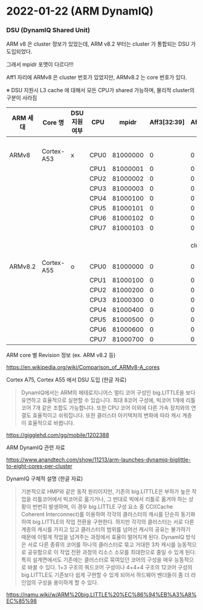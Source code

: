 # 2022-01-22 (ARM DynamIQ)

### DSU (DynamIQ Shared Unit)

ARM v8 은 cluster 정보가 있었는데, ARM v8.2 부터는 cluster 가 통합되는 DSU 가 도입되었다.

그래서 mpidr 포맷이 다르다!!!

Aff1 자리에 ARMv8 은 cluster 번호가 있었지만, ARMv8.2 는 core 번호가 있다.

※ DSU 지원시 L3 cache 에 대해서 모든 CPU가 shared 가능하며, 물리적 cluster의 구분이 사라짐

| ARM 세대 | Core 명    | DSU 지원여부 | CPU  | mpidr    | Aff3[32:39] | Aff2[16:23] | Aff1[8:15] | Aff0[0:7]           |
| -------- | ---------- | ------------ | ---- | -------- | ----------- | ----------- | ---------- | ------------------- |
|          |            |              |      |          |             |             | cluster    | core                |
| ARMv8    | Cortex-A53 | x            | CPU0 | 81000000 | 0           | 0           | 0          | 0                   |
|          |            |              | CPU1 | 81000001 | 0           | 0           | 0          | 1                   |
|          |            |              | CPU2 | 81000002 | 0           | 0           | 0          | 2                   |
|          |            |              | CPU3 | 81000003 | 0           | 0           | 0          | 3                   |
|          |            |              | CPU4 | 81000100 | 0           | 0           | 1          | 0                   |
|          |            |              | CPU5 | 81000101 | 0           | 0           | 1          | 1                   |
|          |            |              | CPU6 | 81000102 | 0           | 0           | 1          | 2                   |
|          |            |              | CPU7 | 81000103 | 0           | 0           | 1          | 3                   |
|          |            |              |      |          |             | cluster     | core       | thread (single = 0) |
| ARMv8.2  | Cortex-A55 | o            | CPU0 | 81000000 | 0           | 0           | 0          | 0                   |
|          |            |              | CPU1 | 81000100 | 0           | 0           | 1          | 0                   |
|          |            |              | CPU2 | 81000200 | 0           | 0           | 2          | 0                   |
|          |            |              | CPU3 | 81000300 | 0           | 0           | 3          | 0                   |
|          |            |              | CPU4 | 81000400 | 0           | 0           | 4          | 0                   |
|          |            |              | CPU5 | 81000500 | 0           | 0           | 5          | 0                   |
|          |            |              | CPU6 | 81000600 | 0           | 0           | 6          | 0                   |
|          |            |              | CPU7 | 81000700 | 0           | 0           | 7          | 0                   |



ARM core 별 Revision 정보 (ex. ARM v8.2 등)

https://en.wikipedia.org/wiki/Comparison_of_ARMv8-A_cores



Cortex A75, Cortex A55 에서 DSU 도입 (한글 자료)

> DynamIQ에서는 ARM의 헤테로지니어스 멀티 코어 구성인 big.LITTLE을 보다 유연하고 효율적으로 실현할 수 있습니다. 최대 8코어 구성에, 빅코어 1개에 리틀코어 7개 같은 조합도 가능합니다. 또한 CPU 코어 이외에 다른 가속 장치와의 연결도 효율적이고 쉬워집니다. 또한 클러스터 아키텍처의 변화에 따라 캐시 계층이 효율적으로 바뀝니다.

https://gigglehd.com/gg/mobile/1202388



ARM DynamIQ 관련 자료

https://www.anandtech.com/show/11213/arm-launches-dynamiq-biglittle-to-eight-cores-per-cluster



DynamIQ 구체적 설명 (한글 자료)

> 기본적으로 HMP와 같은 동작 원리이지만, 기존의 big.LITTLE은 부하가 높은 작업을 리틀코어에서 빅코어로 옮기거나, 그 반대로 빅에서 리틀로 옮겨야 하는 상황이 번번히 발생하며, 이 경우 big.LITTLE 구성 요소 중 CCI(Cache Coherent Interconnect)를 이용하여 각각의 클러스터의 캐시를 단순히 동기화하여 big.LITTLE의 작업 전환을 구현한다. 하지만 각각의 클러스터는 서로 다른 계층의 캐시를 가지고 있고 클러스터의 범위를 넘어선 캐시의 공유는 불가하기 때문에 이렇게 작업을 넘겨주는 과정에서 효율이 떨어지게 된다. DynamIQ 방식은 서로 다른 종류의 코어를 하나의 클러스터로 묶고 거대한 3차 캐시를 능동적으로 공유함으로 이 작업 전환 과정의 리소스 소모를 최대한으로 줄일 수 있게 된다. 특히 설계면에서도 기존에는 클러스터로 묶여있던 코어의 구성을 매우 능동적으로 바꿀 수 있다. 1+3 구조의 쿼드코어 구성이나 4+4+4 구조의 12코어 구성의 big.LITTLE도 기존보다 쉽게 구현할 수 있게 되어서 하드웨어 벤더들이 좀 더 라인업의 구성을 용이하게 할 수 있다.

https://namu.wiki/w/ARM%20big.LITTLE%20%EC%86%94%EB%A3%A8%EC%85%98